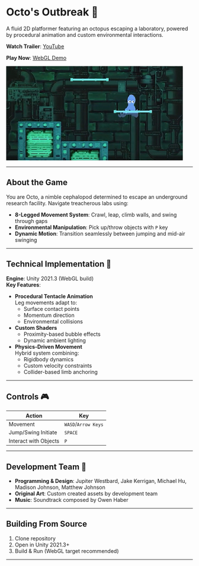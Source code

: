 # Octo's Outbreak 🐙  
 A fluid 2D platformer featuring an octopus escaping a laboratory, powered by procedural animation and custom environmental interactions.  

**Watch Trailer**: [YouTube](https://youtu.be/W_bPWN7P328)

**Play Now**: [WebGL Demo](https://madisonj5.itch.io/octosoutbreak)  

![Game Preview](screenshot.png)

---

## About the Game  
You are Octo, a nimble cephalopod determined to escape an underground research facility. Navigate treacherous labs using:  
- **8-Legged Movement System**: Crawl, leap, climb walls, and swing through gaps  
- **Environmental Manipulation**: Pick up/throw objects with `P` key  
- **Dynamic Motion**: Transition seamlessly between jumping and mid-air swinging  

---

## Technical Implementation 🔧  
**Engine**: Unity 2021.3 (WebGL build)  
**Key Features**:  
- **Procedural Tentacle Animation**  
  Leg movements adapt to:  
  - Surface contact points  
  - Momentum direction  
  - Environmental collisions  
- **Custom Shaders**  
  - Proximity-based bubble effects  
  - Dynamic ambient lighting  
- **Physics-Driven Movement**  
  Hybrid system combining:  
  - Rigidbody dynamics  
  - Custom velocity constraints  
  - Collider-based limb anchoring  

---

## Controls 🎮  
| Action                | Key                 |  
|-----------------------|---------------------|  
| Movement              | `WASD`/`Arrow Keys` |  
| Jump/Swing Initiate   | `SPACE`             |  
| Interact with Objects | `P`                 |  

---

## Development Team 👥  
- **Programming & Design**: Jupiter Westbard, Jake Kerrigan, Michael Hu, Madison Johnson, Matthew Johnson  
- **Original Art**: Custom created assets by development team
- **Music**: Soundtrack composed by Owen Haber

---

## Building From Source  
1. Clone repository  
2. Open in Unity 2021.3+  
3. Build & Run (WebGL target recommended)  

---
